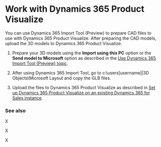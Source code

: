 

# Work with Dynamics 365 Product Visualize

You can use Dynamics 365 Import Tool (Preview) to prepare CAD files to use with Dynamics 365 Product Visualize. After preparing the CAD models, upload the 3D models to Dynamics 365 Product Visualize.

1. Prepare your 3D models using the **Import using this PC** option or the **Send model to Microsoft** option as described in the [Use Dynamics 365 Import Tool (Preview) topic](https://docs.microsoft.com/en-us/dynamics365/mixed-reality/import-tool/import-tool#two-options-for-preparing-3d-models). 

2. After using Dynamics 365 Import Tool, go to c:\users\[username]|3D Objects\Microsoft Layout and copy the GLB files.

3. Upload the files to Dynamics 365 Product Visualize as described in [Set up Dynamics 365 Product Visualize on an existing Dynamics 365 for Sales instance](https://docs.microsoft.com/en-us/dynamics365/mixed-reality/product-visualize/setup-existing-instance).

### See also

X

X

X





